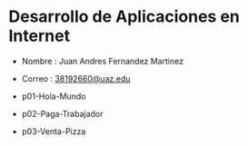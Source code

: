 # Desarrollo de Aplicaciones en Internet

- Nombre : Juan Andres Fernandez Martinez
- Correo : 38192660@uaz.edu

- p01-Hola-Mundo
- p02-Paga-Trabajador
- p03-Venta-Pizza